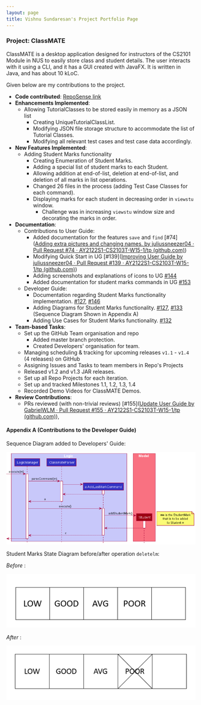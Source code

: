 ```yaml
---
layout: page
title: Vishnu Sundaresan's Project Portfolio Page
---
```


### Project: ClassMATE

ClassMATE is a desktop application designed for instructors of the CS2101 Module in NUS to easily store class and student details. The user interacts with it using a CLI, and it has a GUI created with JavaFX. It is written in Java, and has about 10 kLoC.

Given below are my contributions to the project.

* **Code contributed**: [RepoSense link](https://nus-cs2103-ay2122s1.github.io/tp-dashboard/#breakdown=true&search=juliussneezer04)
* **Enhancements Implemented**: 
  * Allowing TutorialClasses to be stored easily in memory as a JSON list
    * Creating UniqueTutorialClassList.
    * Modifying JSON file storage structure to accommodate the list of Tutorial Classes.
    * Modifying all relevant test cases and test case data accordingly.
* **New Features Implemented**:
  * Adding Student Marks functionality
    * Creating Enumeration of Student Marks.
    * Adding a special list of student marks to each Student.
    * Allowing addition at end-of-list, deletion at end-of-list, and deletion of all marks in list operations.
    * Changed 26 files in the process (adding Test Case Classes for each command).
    * Displaying marks for each student in decreasing order in `viewstu` window.
      * Challenge was in increasing `viewstu` window size and decorating the marks in order.
* **Documentation**:
  * Contributions to User Guide:
    * Added documentation for the features `save` and `find` [\#74]([Adding extra pictures and changing names. by juliussneezer04 · Pull Request #74 · AY2122S1-CS2103T-W15-1/tp (github.com)](https://github.com/AY2122S1-CS2103T-W15-1/tp/pull/74))
    * Modifying Quick Start in UG [\#139]([Improving User Guide by juliussneezer04 · Pull Request #139 · AY2122S1-CS2103T-W15-1/tp (github.com)](https://github.com/AY2122S1-CS2103T-W15-1/tp/pull/139))
    * Adding screenshots and explanations of icons to UG [\#144](https://github.com/AY2122S1-CS2103T-W15-1/tp/pull/144)
    * Added documentation for student marks commands in UG [\#153](https://github.com/AY2122S1-CS2103T-W15-1/tp/pull/153)
  * Developer Guide:
    * Documentation regarding Student Marks functionality implementation. [\#127](https://github.com/AY2122S1-CS2103T-W15-1/tp/pull/127), [\#146](https://github.com/AY2122S1-CS2103T-W15-1/tp/pull/146)
    * Adding Diagrams for Student Marks functionality. [\#127](https://github.com/AY2122S1-CS2103T-W15-1/tp/pull/127), [\#133](https://github.com/AY2122S1-CS2103T-W15-1/tp/pull/133) (Sequence Diagram Shown in Appendix A)
    * Adding Use Cases for Student Marks functionality. [\#132](https://github.com/AY2122S1-CS2103T-W15-1/tp/pull/132)
* **Team-based Tasks**:
  * Set up the GitHub Team organisation and repo
    * Added master branch protection.
    * Created Developers' organisation for team.
  * Managing scheduling & tracking for upcoming releases `v1.1` - `v1.4` (4 releases) on GitHub
  * Assigning Issues and Tasks to team members in Repo's Projects
  * Released v1.2 and v1.3 JAR releases.
  * Set up all Repo Projects for each iteration.
  * Set up and tracked Milestones 1.1, 1.2, 1.3, 1.4
  * Recorded Demo Videos for ClassMATE Demos.
* **Review Contributions**:
  * PRs reviewed (with non-trivial reviews) [\#155]([Update User Guide by GabrielWLM · Pull Request #155 · AY2122S1-CS2103T-W15-1/tp (github.com)](https://github.com/AY2122S1-CS2103T-W15-1/tp/pull/155)), 



#### Appendix A (Contributions to the Developer Guide)

Sequence Diagram added to Developers' Guide:

![AddMarkSequenceDiagram](diagrams/AddMarkSequenceDiagram.png)

Student Marks State Diagram before/after operation `deletelm`:

*Before* :

![StudentMarksState](diagrams/StudentMarksState1.png)

*After* :

![StudentMarksState2](diagrams\StudentMarksState2.png)



